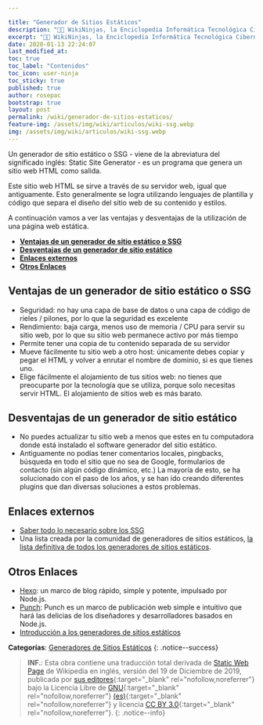 ```yaml
---

title: "Generador de Sitios Estáticos"
description: "👨‍💻 WikiNinjas, la Enciclopedia Informática Tecnológica Ciberninjas: Generador de Sitios Estáticos (SSG)"
excerpt: "👨‍💻 WikiNinjas, la Enciclopedia Informática Tecnológica Ciberninjas: Generador de Sitios Estáticos (SSG)"
date: 2020-01-13 22:24:07
last_modified_at: 
toc: true
toc_label: "Contenidos"
toc_icon: user-ninja
toc_sticky: true
published: true
author: rosepac
bootstrap: true
layout: post
permalink: /wiki/generador-de-sitios-estaticos/
feature-img: /assets/img/wiki/articulos/wiki-ssg.webp
img: /assets/img/wiki/articulos/wiki-ssg.webp
---
```


Un generador de sitio estático o SSG - viene de la abreviatura del significado inglés: Static Site Generator - es un programa que genera un sitio web HTML como salida.

Este sitio web HTML se sirve a través de su servidor web, igual que antiguamente. Esto generalmente se logra utilizando lenguajes de plantilla y código que separa el diseño del sitio web de su contenido y estilos.

A continuación vamos a ver las ventajas y desventajas de la utilización de una página web estática.

- [**Ventajas de un generador de sitio estático o SSG**](#ventajas-de-un-generador-de-sitio-estático-o-ssg)
- [**Desventajas de un generador de sitio estático**](#desventajas-de-un-generador-de-sitio-estático)
- [**Enlaces externos**](#enlaces-externos)
- [**Otros Enlaces**](#otros-enlaces)

## **Ventajas de un generador de sitio estático o SSG**

- Seguridad: no hay una capa de base de datos o una capa de código de rieles / pilones, por lo que la seguridad es excelente
- Rendimiento: baja carga, menos uso de memoria / CPU para servir su sitio web, por lo que su sitio web permanece activo por más tiempo
- Permite tener una copia de tu contenido separada de su servidor
- Mueve fácilmente tu sitio web a otro host: únicamente debes copiar y pegar el HTML y volver a enrutar el nombre de dominio, si es que tienes uno.
- Elige fácilmente el alojamiento de tus sitios web: no tienes que preocuparte por la tecnología que se utiliza, porque solo necesitas servir HTML. El alojamiento de sitios web es más barato.

## **Desventajas de un generador de sitio estático**

- No puedes actualizar tu sitio web a menos que estes en tu computadora donde está instalado el software generador del sitio estático.
- Antiguamente no podías tener comentarios locales, pingbacks, búsqueda en todo el sitio que no sea de Google, formularios de contacto (sin algún código dinámico, etc.) La mayoría de esto, se ha solucionado con el paso de los años, y se han ido creando diferentes plugins que dan diversas soluciones a estos problemas.

## **Enlaces externos**

- [Saber todo lo necesario sobre los SSG](/ssg/)
- Una lista creada por la comunidad de generadores de sitios estáticos, [la lista definitiva de todos los generadores de sitios estáticos](https://staticsitegenerators.net/).

## **Otros Enlaces**

- [Hexo](http://zespia.tw/hexo/): un marco de blog rápido, simple y potente, impulsado por Node.js.
- [Punch](http://laktek.github.com/punch/): Punch es un marco de publicación web simple e intuitivo que hará las delicias de los diseñadores y desarrolladores basados en Node.js.
- [Introducción a los generadores de sitios estáticos](http://www.mickgardner.com/2012/12/an-introduction-to-static-site.html)

**Categorías**: [Generadores de Sitios Estáticos](/generadores-de-sitios-estaticos)
{: .notice--success}

> **INF.**: Esta obra contiene una traducción total derivada de [Static Web Page](https://en.wikipedia.org/wiki/Static_web_page) de Wikipedia en inglés, versión del 19 de Diciembre de 2019, publicada por [sus editores](https://en.wikipedia.org/w/index.php?title=Static_web_page&action=history){:target="_blank" rel="nofollow,noreferrer"} bajo la Licencia Libre de [GNU](http://www.gnu.org/licenses/licenses.html#GPL){:target="_blank" rel="nofollow,noreferrer"} [(es)](https://es.wikipedia.org/wiki/Wikipedia:Traducci%C3%B3n_no_oficial_de_la_Licencia_de_documentaci%C3%B3n_libre_de_GNU){:target="_blank" rel="nofollow,noreferrer"} y licencia [CC BY 3.0](https://creativecommons.org/licenses/by-sa/3.0/deed.es){:target="_blank" rel="nofollow,noreferrer"}.
{: .notice--info}
<!-- > Fuente: <a href="https://en.wikipedia.org/wiki/Static_web_page" rel="nofollow,noreferrer">Wikipedia</a> -->
<!-- https://wiki.python.org/moin/StaticSiteGenerator -->